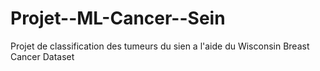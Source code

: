 # Projet--ML-Cancer--Sein
Projet de classification des tumeurs du sien a l'aide du Wisconsin Breast Cancer Dataset
